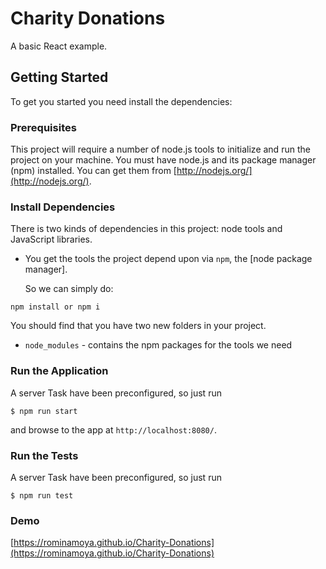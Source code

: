 Charity Donations
===================

A basic React example.

## Getting Started

To get you started you need install the dependencies:

### Prerequisites


This project will require a number of node.js tools to initialize and run the project on your machine. You must have node.js and its package manager (npm) installed.  You can get them from [http://nodejs.org/](http://nodejs.org/).

### Install Dependencies

There is two kinds of dependencies in this project: node tools and JavaScript libraries.

* You get the tools the project depend upon via `npm`, the [node package manager].

  So we can simply do:

```
npm install or npm i
```
 You should find that you have two new folders in your project.

* `node_modules` - contains the npm packages for the tools we need


### Run the Application

A server Task have been preconfigured, so just run

```
$ npm run start
```
and  browse to the app at `http://localhost:8080/`.

### Run the Tests

A server Task have been preconfigured, so just run

```
$ npm run test
```
### Demo

[https://rominamoya.github.io/Charity-Donations](https://rominamoya.github.io/Charity-Donations)
